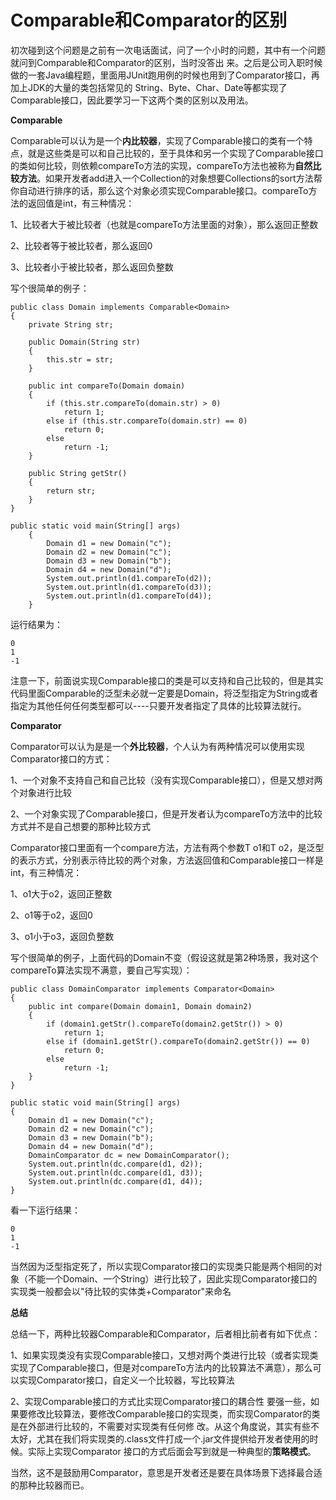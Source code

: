 # Comparable和Comparator的区别

初次碰到这个问题是之前有一次电话面试，问了一个小时的问题，其中有一个问题就问到Comparable和Comparator的区别，当时没答出 来。之后是公司入职时候做的一套Java编程题，里面用JUnit跑用例的时候也用到了Comparator接口，再加上JDK的大量的类包括常见的  String、Byte、Char、Date等都实现了Comparable接口，因此要学习一下这两个类的区别以及用法。

 

**Comparable**

Comparable可以认为是一个**内比较器**，实现了Comparable接口的类有一个特点，就是这些类是可以和自己比较的，至于具体和另一个实现了Comparable接口的类如何比较，则依赖compareTo方法的实现，compareTo方法也被称为**自然比较方法**。如果开发者add进入一个Collection的对象想要Collections的sort方法帮你自动进行排序的话，那么这个对象必须实现Comparable接口。compareTo方法的返回值是int，有三种情况：

1、比较者大于被比较者（也就是compareTo方法里面的对象），那么返回正整数

2、比较者等于被比较者，那么返回0

3、比较者小于被比较者，那么返回负整数

写个很简单的例子：

```
public class Domain implements Comparable<Domain>
{
    private String str;

    public Domain(String str)
    {
        this.str = str;
    }

    public int compareTo(Domain domain)
    {
        if (this.str.compareTo(domain.str) > 0)
            return 1;
        else if (this.str.compareTo(domain.str) == 0)
            return 0;
        else 
            return -1;
    }
    
    public String getStr()
    {
        return str;
    }
}
```



```
public static void main(String[] args)
    {
        Domain d1 = new Domain("c");
        Domain d2 = new Domain("c");
        Domain d3 = new Domain("b");
        Domain d4 = new Domain("d");
        System.out.println(d1.compareTo(d2));
        System.out.println(d1.compareTo(d3));
        System.out.println(d1.compareTo(d4));
    }
```

运行结果为：

```
0
1
-1
```

注意一下，前面说实现Comparable接口的类是可以支持和自己比较的，但是其实代码里面Comparable的泛型未必就一定要是Domain，将泛型指定为String或者指定为其他任何任何类型都可以----只要开发者指定了具体的比较算法就行。

 

**Comparator**

Comparator可以认为是是一个**外比较器**，个人认为有两种情况可以使用实现Comparator接口的方式：

1、一个对象不支持自己和自己比较（没有实现Comparable接口），但是又想对两个对象进行比较

2、一个对象实现了Comparable接口，但是开发者认为compareTo方法中的比较方式并不是自己想要的那种比较方式

Comparator接口里面有一个compare方法，方法有两个参数T o1和T o2，是泛型的表示方式，分别表示待比较的两个对象，方法返回值和Comparable接口一样是int，有三种情况：

1、o1大于o2，返回正整数

2、o1等于o2，返回0

3、o1小于o3，返回负整数

写个很简单的例子，上面代码的Domain不变（假设这就是第2种场景，我对这个compareTo算法实现不满意，要自己写实现）：



```
public class DomainComparator implements Comparator<Domain>
{
    public int compare(Domain domain1, Domain domain2)
    {
        if (domain1.getStr().compareTo(domain2.getStr()) > 0)
            return 1;
        else if (domain1.getStr().compareTo(domain2.getStr()) == 0)
            return 0;
        else 
            return -1;
    }
}
```



```
public static void main(String[] args)
{
    Domain d1 = new Domain("c");
    Domain d2 = new Domain("c");
    Domain d3 = new Domain("b");
    Domain d4 = new Domain("d");
    DomainComparator dc = new DomainComparator();
    System.out.println(dc.compare(d1, d2));
    System.out.println(dc.compare(d1, d3));
    System.out.println(dc.compare(d1, d4));
}
```



看一下运行结果：

```
0
1
-1
```

当然因为泛型指定死了，所以实现Comparator接口的实现类只能是两个相同的对象（不能一个Domain、一个String）进行比较了，因此实现Comparator接口的实现类一般都会以"待比较的实体类+Comparator"来命名

 

**总结**

总结一下，两种比较器Comparable和Comparator，后者相比前者有如下优点：

1、如果实现类没有实现Comparable接口，又想对两个类进行比较（或者实现类实现了Comparable接口，但是对compareTo方法内的比较算法不满意），那么可以实现Comparator接口，自定义一个比较器，写比较算法

2、实现Comparable接口的方式比实现Comparator接口的耦合性  要强一些，如果要修改比较算法，要修改Comparable接口的实现类，而实现Comparator的类是在外部进行比较的，不需要对实现类有任何修  改。从这个角度说，其实有些不太好，尤其在我们将实现类的.class文件打成一个.jar文件提供给开发者使用的时候。实际上实现Comparator 接口的方式后面会写到就是一种典型的**策略模式**。

当然，这不是鼓励用Comparator，意思是开发者还是要在具体场景下选择最合适的那种比较器而已。